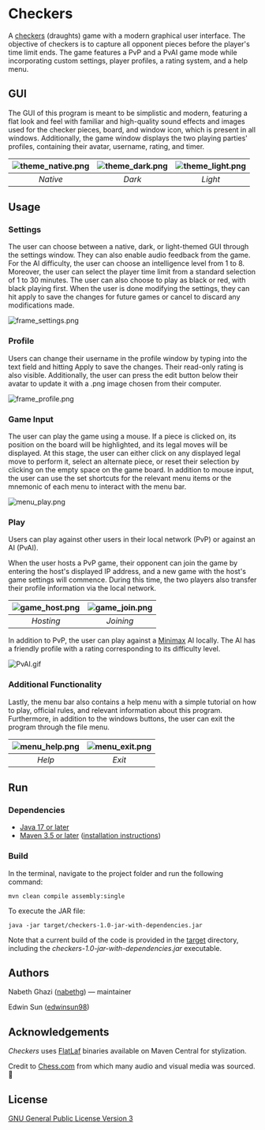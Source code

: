 # Checkers
A [checkers](https://en.wikipedia.org/wiki/Checkers) (draughts) game with a modern graphical user interface. The objective of checkers is to capture all opponent pieces before the player's time limit ends. The game features a PvP and a PvAI game mode while incorporating custom settings, player profiles, a rating system, and a help menu.


## GUI
The GUI of this program is meant to be simplistic and modern, featuring a flat look and feel with familiar and high-quality sound effects and images used for the checker pieces, board, and window icon, which is present in all windows. Additionally, the game window displays the two playing parties' profiles, containing their avatar, username, rating, and timer.

| ![theme_native.png](demo/theme_native.png) | ![theme_dark.png](demo/theme_dark.png) | ![theme_light.png](demo/theme_light.png) |
|:--:|:--:|:--:| 
| *Native* | *Dark* | *Light* |


## Usage


### Settings
The user can choose between a native, dark, or light-themed GUI through the settings window. They can also enable audio feedback from the game. For the AI difficulty, the user can choose an intelligence level from 1 to 8. Moreover, the user can select the player time limit from a standard selection of 1 to 30 minutes. The user can also choose to play as black or red, with black playing first. When the user is done modifying the settings, they can hit apply to save the changes for future games or cancel to discard any modifications made.

![frame_settings.png](demo/frame_settings.png)


### Profile
Users can change their username in the profile window by typing into the text field and hitting Apply to save the changes. Their read-only rating is also visible. Additionally, the user can press the edit button below their avatar to update it with a .png image chosen from their computer.

![frame_profile.png](demo/frame_profile.png)


### Game Input
The user can play the game using a mouse. If a piece is clicked on, its position on the board will be highlighted, and its legal moves will be displayed. At this stage, the user can either click on any displayed legal move to perform it, select an alternate piece, or reset their selection by clicking on the empty space on the game board. In addition to mouse input, the user can use the set shortcuts for the relevant menu items or the mnemonic of each menu to interact with the menu bar.

![menu_play.png](demo/menu_play.png)


### Play
Users can play against other users in their local network (PvP) or against an AI (PvAI).

When the user hosts a PvP game, their opponent can join the game by entering the host's displayed IP address, and a new game with the host's game settings will commence. During this time, the two players also transfer their profile information via the local network.

| ![game_host.png](demo/game_host.png) | ![game_join.png](demo/game_join.png) |
|:--:|:--:| 
| *Hosting* | *Joining* |

In addition to PvP, the user can play against a [Minimax](https://en.wikipedia.org/wiki/Minimax) AI locally. The AI has a friendly profile with a rating corresponding to its difficulty level.

![PvAI.gif](demo/PvAI.gif)


### Additional Functionality
Lastly, the menu bar also contains a help menu with a simple tutorial on how to play, official rules, and relevant information about this program. Furthermore, in addition to the windows buttons, the user can exit the program through the file menu.

| ![menu_help.png](demo/menu_help.png) | ![menu_exit.png](demo/menu_exit.png) |
|:--:|:--:| 
| *Help* | *Exit* |


## Run


### Dependencies
- [Java 17 or later](https://www.oracle.com/java/technologies/downloads/)
- [Maven 3.5 or later](https://maven.apache.org/download.cgi) ([installation instructions](https://maven.apache.org/install.html))


### Build
In the terminal, navigate to the project folder and run the following command:

    mvn clean compile assembly:single

To execute the JAR file:

    java -jar target/checkers-1.0-jar-with-dependencies.jar

Note that a current build of the code is provided in the [target](target) directory, including the *checkers-1.0-jar-with-dependencies.jar* executable.


## Authors
Nabeth Ghazi ([nabethg](https://github.com/nabethg)) — maintainer

Edwin Sun ([edwinsun98](https://github.com/edwinsun98))


## Acknowledgements
*Checkers* uses [FlatLaf](https://github.com/JFormDesigner/FlatLaf) binaries available on Maven Central for stylization.

Credit to [Chess.com](https://www.chess.com/) from which many audio and visual media was sourced. :pray:

## License
[GNU General Public License Version 3](LICENSE)
